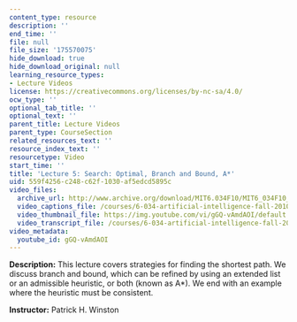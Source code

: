 ```yaml
---
content_type: resource
description: ''
end_time: ''
file: null
file_size: '175570075'
hide_download: true
hide_download_original: null
learning_resource_types:
- Lecture Videos
license: https://creativecommons.org/licenses/by-nc-sa/4.0/
ocw_type: ''
optional_tab_title: ''
optional_text: ''
parent_title: Lecture Videos
parent_type: CourseSection
related_resources_text: ''
resource_index_text: ''
resourcetype: Video
start_time: ''
title: 'Lecture 5: Search: Optimal, Branch and Bound, A*'
uid: 559f4256-c248-c62f-1030-af5edcd5895c
video_files:
  archive_url: http://www.archive.org/download/MIT6.034F10/MIT6_034F10_lec05_300k.mp4
  video_captions_file: /courses/6-034-artificial-intelligence-fall-2010/c7730e2ca4d75a189880041c6cc4a682_gGQ-vAmdAOI.vtt
  video_thumbnail_file: https://img.youtube.com/vi/gGQ-vAmdAOI/default.jpg
  video_transcript_file: /courses/6-034-artificial-intelligence-fall-2010/3c419a58126d8c55a9417664b1437dc2_gGQ-vAmdAOI.pdf
video_metadata:
  youtube_id: gGQ-vAmdAOI
---
```


**Description:** This lecture covers strategies for finding the shortest path. We discuss branch and bound, which can be refined by using an extended list or an admissible heuristic, or both (known as A\*). We end with an example where the heuristic must be consistent.

**Instructor:** Patrick H. Winston

